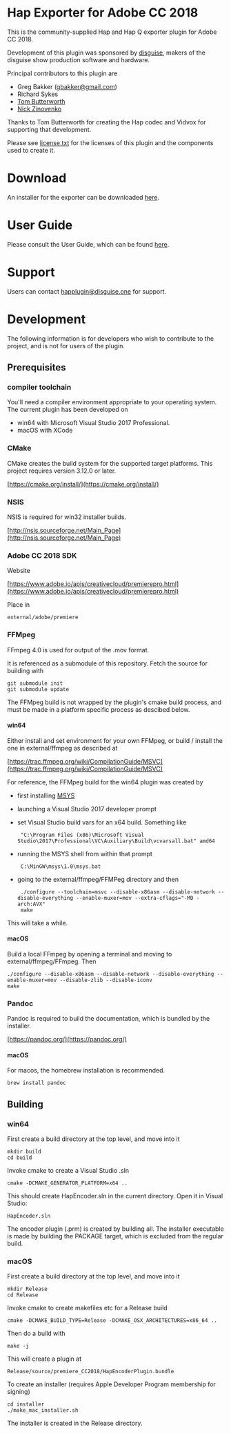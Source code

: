 # Hap Exporter for Adobe CC 2018

This is the community-supplied Hap and Hap Q exporter plugin for Adobe CC 2018.

Development of this plugin was sponsored by [disguise](http://disguise.one), makers of the disguise show production software and hardware.

Principal contributors to this plugin are

-  Greg Bakker (gbakker@gmail.com)
-  Richard Sykes
-  [Tom Butterworth](http://kriss.cx/tom)
-  [Nick Zinovenko](https://github.com/exscriber)

Thanks to Tom Butterworth for creating the Hap codec and Vidvox for supporting that development.

Please see [license.txt](license.txt) for the licenses of this plugin and the components used to create it.


# Download

An installer for the exporter can be downloaded [here](https://github.com/disguise-one/hap-encoder-adobe-cc/releases).

# User Guide

Please consult the User Guide, which can be found [here](doc/user_guide/README.md).

# Support

Users can contact happlugin@disguise.one for support.

# Development

The following information is for developers who wish to contribute to the project, and is not for users of the plugin.

## Prerequisites

### compiler toolchain

You'll need a compiler environment appropriate to your operating system. The current plugin has been developed on
-  win64 with Microsoft Visual Studio 2017 Professional.
-  macOS with XCode

### CMake

CMake creates the build system for the supported target platforms. This project requires version 3.12.0 or later.

[https://cmake.org/install/](https://cmake.org/install/)

### NSIS

NSIS is required for win32 installer builds.

[http://nsis.sourceforge.net/Main_Page](http://nsis.sourceforge.net/Main_Page)

### Adobe CC 2018 SDK

Website

[https://www.adobe.io/apis/creativecloud/premierepro.html](https://www.adobe.io/apis/creativecloud/premierepro.html)

Place in

    external/adobe/premiere

### FFMpeg

FFmpeg 4.0 is used for output of the .mov format.

It is referenced as a submodule of this repository. Fetch the source for building with

    git submodule init
    git submodule update

The FFMpeg build is not wrapped by the plugin's cmake build process, and must be made in a platform specific process as descibed below.

#### win64

Either install and set environment for your own FFMpeg, or build / install the one in external/ffmpeg as described at

[https://trac.ffmpeg.org/wiki/CompilationGuide/MSVC](https://trac.ffmpeg.org/wiki/CompilationGuide/MSVC)

For reference, the FFMpeg build for the win64 plugin was created by

-  first installing [MSYS](http://www.mingw.org/wiki/msys)

-  launching a Visual Studio 2017 developer prompt
-  set Visual Studio build vars for an x64 build. Something like

        "C:\Program Files (x86)\Microsoft Visual Studio\2017\Professional\VC\Auxiliary\Build\vcvarsall.bat" amd64

-  running the MSYS shell from within that prompt

        C:\MinGW\msys\1.0\msys.bat
 
-  going to the external/ffmpeg/FFMPeg directory and then

        ./configure --toolchain=msvc --disable-x86asm --disable-network --disable-everything --enable-muxer=mov --extra-cflags="-MD -arch:AVX"
        make

This will take a while.

#### macOS

Build a local FFmpeg by opening a terminal and moving to external/ffmpeg/FFmpeg. Then

    ./configure --disable-x86asm --disable-network --disable-everything --enable-muxer=mov --disable-zlib --disable-iconv
    make

### Pandoc

Pandoc is required to build the documentation, which is bundled by the installer.

[https://pandoc.org/](https://pandoc.org/)

#### macOS

For macos, the homebrew installation is recommended.

    brew install pandoc

##  Building

### win64

First create a build directory at the top level, and move into it

    mkdir build
    cd build

Invoke cmake to create a Visual Studio .sln

    cmake -DCMAKE_GENERATOR_PLATFORM=x64 ..

This should create HapEncoder.sln in the current directory. Open it in Visual Studio:

    HapEncoder.sln

The encoder plugin (.prm) is created by building all.
The installer executable is made by building the PACKAGE target, which is excluded from the regular build.

### macOS

First create a build directory at the top level, and move into it

    mkdir Release
    cd Release

Invoke cmake to create makefiles etc for a Release build

    cmake -DCMAKE_BUILD_TYPE=Release -DCMAKE_OSX_ARCHITECTURES=x86_64 ..

Then do a build with

    make -j

This will create a plugin at

    Release/source/premiere_CC2018/HapEncoderPlugin.bundle

To create an installer (requires Apple Developer Program membership for signing)

    cd installer
    ./make_mac_installer.sh

The installer is created in the Release directory.
